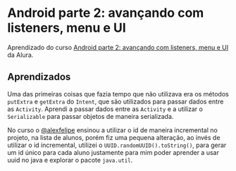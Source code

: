 # Android parte 2: avançando com listeners, menu e UI

Aprendizado do curso [Android parte 2: avançando com listeners, menu e UI](https://cursos.alura.com.br/course/android-avancando-listeners-menu-ui) da Alura.

## Aprendizados

Uma das primeiras coisas que fazia tempo que não utilizava era os métodos `putExtra` e `getExtra` do `Intent`, que são utilizados para passar dados entre as `Activity`. Aprendi a passar dados entre as `Activity` e a utilizar o `Serializable` para passar objetos de maneira serializada.

No curso o [@alexfelipe](https://github.com/alexfelipe) ensinou a utilizar o id de maneira incremental no projeto, na lista de alunos, porém fiz uma pequena alteração, ao invés de utilizar o id incremental, utilizei o `UUID.randomUUID().toString()`, para gerar um id único para cada aluno justamente para mim poder aprender a usar uuid no java e explorar o pacote `java.util`.
